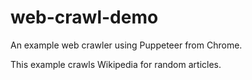 # web-crawl-demo

An example web crawler using Puppeteer from Chrome.

This example crawls Wikipedia for random articles.
